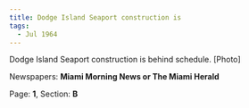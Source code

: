 ```yaml
---  
title: Dodge Island Seaport construction is  
tags:  
  - Jul 1964  
---  
```

  
Dodge Island Seaport construction is behind schedule. [Photo]  
  
Newspapers: **Miami Morning News or The Miami Herald**  
  
Page: **1**, Section: **B** 
